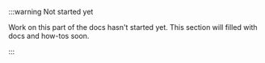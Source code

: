:::warning Not started yet

Work on this part of the docs hasn't started yet. This section will filled with docs and how-tos soon.

:::